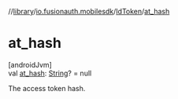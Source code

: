 //[library](../../../index.md)/[io.fusionauth.mobilesdk](../index.md)/[IdToken](index.md)/[at_hash](at_hash.md)

# at_hash

[androidJvm]\
val [at_hash](at_hash.md): [String](https://kotlinlang.org/api/core/kotlin-stdlib/kotlin/-string/index.html)? = null

The access token hash.